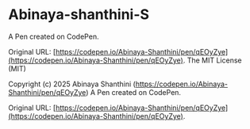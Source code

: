 # Abinaya-shanthini-S
A Pen created on CodePen.

Original URL: [https://codepen.io/Abinaya-Shanthini/pen/qEOyZye](https://codepen.io/Abinaya-Shanthini/pen/qEOyZye).
The MIT License (MIT)

Copyright (c) 2025 Abinaya Shanthini (https://codepen.io/Abinaya-Shanthini/pen/qEOyZye)
A Pen created on CodePen.

Original URL: [https://codepen.io/Abinaya-Shanthini/pen/qEOyZye](https://codepen.io/Abinaya-Shanthini/pen/qEOyZye).


